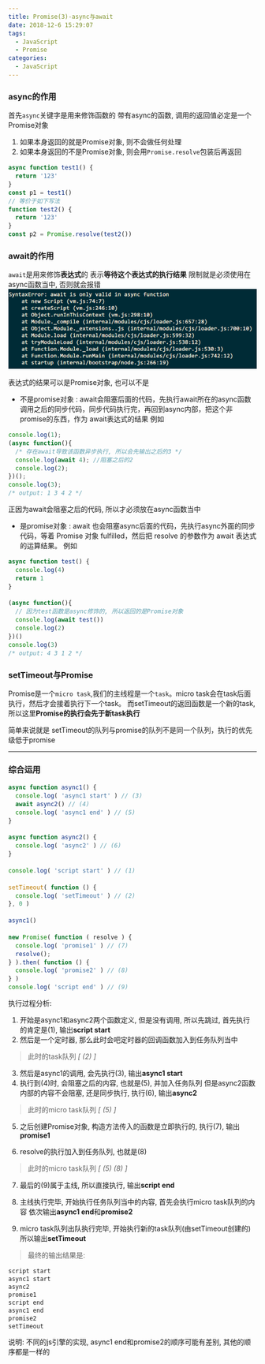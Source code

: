 ```yaml
---
title: Promise(3)-async与await
date: 2018-12-6 15:29:07
tags: 
  - JavaScript
  - Promise
categories: 
  - JavaScript
---
```


### async的作用
首先`async`关键字是用来修饰函数的
带有async的函数, 调用的返回值必定是一个Promise对象
1. 如果本身返回的就是Promise对象, 则不会做任何处理
2. 如果本身返回的不是Promise对象, 则会用`Promise.resolve`包装后再返回

```javascript
async function test1() {
  return '123'
}
const p1 = test1()
// 等价于如下写法
function test2() {
  return '123'
}
const p2 = Promise.resolve(test2())
```

### await的作用
`await`是用来修饰**表达式**的
表示**等待这个表达式的执行结果**
限制就是必须使用在async函数当中, 否则就会报错
![await](/images/JavaScript/await.png)

表达式的结果可以是Promise对象, 也可以不是

+ 不是promise对象 : await会阻塞后面的代码，先执行await所在的async函数调用之后的同步代码，同步代码执行完，再回到async内部，把这个非promise的东西，作为 await表达式的结果
例如
```javascript
console.log(1);
(async function(){
  /* 存在await导致该函数异步执行, 所以会先输出之后的3 */
  console.log(await 4); //阻塞之后的2
  console.log(2);
})();
console.log(3);
/* output: 1 3 4 2 */
```
正因为await会阻塞之后的代码, 所以才必须放在async函数当中

+ 是promise对象 : await 也会阻塞async后面的代码，先执行async外面的同步代码，等着 Promise 对象 fulfilled，然后把 resolve 的参数作为 await 表达式的运算结果。
例如
```javascript
async function test() {
  console.log(4)
  return 1
}

(async function(){
  // 因为test函数是async修饰的, 所以返回的是Promise对象
  console.log(await test())
  console.log(2)
})()
console.log(3)
/* output: 4 3 1 2 */
```

### setTimeout与Promise
Promise是一个`micro task`,我们的主线程是一个`task`。micro task会在task后面执行，然后才会接着执行下一个task。
而setTimeout的返回函数是一个新的task,所以这里**Promise的执行会先于新task执行**

简单来说就是
setTimeout的队列与promise的队列不是同一个队列，执行的优先级低于promise

---
### 综合运用
```javascript
async function async1() {
  console.log( 'async1 start' ) // (3)
  await async2() // (4)
  console.log( 'async1 end' ) // (5)
}

async function async2() {
  console.log( 'async2' ) // (6)
}

console.log( 'script start' ) // (1)

setTimeout( function () {
  console.log( 'setTimeout' ) // (2)
}, 0 )

async1()

new Promise( function ( resolve ) {
  console.log( 'promise1' ) // (7)
  resolve();
} ).then( function () {
  console.log( 'promise2' ) // (8)
} )
console.log( 'script end' ) // (9)
```

执行过程分析:
1. 开始是async1和async2两个函数定义, 但是没有调用, 所以先跳过, 首先执行的肯定是(1), 输出**script start**
2. 然后是一个定时器, 那么此时会吧定时器的回调函数加入到任务队列当中
> 此时的task队列 _[ (2) ]_

3. 然后是async1的调用, 会先执行(3), 输出**async1 start**
4. 执行到(4)时, 会阻塞之后的内容, 也就是(5), 并加入任务队列
但是async2函数内部的内容不会阻塞, 还是同步执行, 执行(6), 输出**async2**
> 此时的micro task队列 _[ (5) ]_

5. 之后创建Promise对象, 构造方法传入的函数是立即执行的, 执行(7), 输出**promise1**

6. resolve的执行加入到任务队列, 也就是(8)
> 此时的micro task队列 _[ (5) (8) ]_

7. 最后的(9)属于主线, 所以直接执行, 输出**script end**

8. 主线执行完毕, 开始执行任务队列当中的内容, 首先会执行micro task队列的内容
依次输出**async1 end**和**promise2**

9. micro task队列出队执行完毕, 开始执行新的task队列(由setTimeout创建的)
所以输出**setTimeout**

> 最终的输出结果是:
```
script start
async1 start
async2
promise1
script end
async1 end
promise2
setTimeout
```
说明: 不同的js引擎的实现, async1 end和promise2的顺序可能有差别, 其他的顺序都是一样的